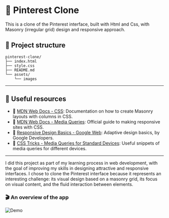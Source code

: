 # 📌 Pinterest Clone

This is a clone of the Pinterest interface, built with Html and Css, with Masonry (irregular grid) design and responsive approach. 

## 🧩 Project structure

```
pinterest-clone/
├── index.html
├── style.css
├── README.md      
└── assets/
    └── images
```
---

## 🚀 Useful resources

- 📘 [MDN Web Docs - CSS](https://developer.mozilla.org/en-US/docs/Web/CSS/column-count): Documentation on how to create Masonry layouts with columns in CSS.
- 🧩 [MDN Web Docs - Media Queries](https://developer.mozilla.org/en-US/docs/Web/CSS/Media_Queries/Using_media_queries): Official guide to making responsive sites with CSS.
- 📱 [Responsive Design Basics - Google Web](https://web.dev/responsive-web-design-basics/): Adaptive design basics, by Google Developers.
- 🎨 [CSS Tricks - Media Queries for Standard Devices](https://css-tricks.com/snippets/css/media-queries-for-standard-devices/): Useful snippets of media queries for different devices.

---

I did this project as part of my learning process in web development, with the goal of improving my skills in designing attractive and responsive interfaces. I chose to clone the Pinterest interface because it represents an interesting challenge: its visual design based on a masonry grid, its focus on visual content, and the fluid interaction between elements.

### 🎬 An overview of the app
![Demo](./assets/demo.gif)








